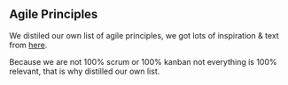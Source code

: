 ## Agile Principles

We distiled our own list of agile principles, we got lots of inspiration & text from [here](http://www.allaboutagile.com/category/10-key-principles-of-agile/).

Because we are not 100% scrum or 100% kanban not everything is 100% relevant, that is why distilled our own list.



